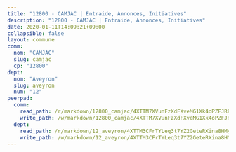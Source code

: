 ```yaml
---
title: "12800 - CAMJAC | Entraide, Annonces, Initiatives"
description: "12800 - CAMJAC | Entraide, Annonces, Initiatives"
date: 2020-01-11T14:09:21+09:00
collapsible: false
layout: commune
comm:
  nom: "CAMJAC"
  slug: camjac
  cp: "12800"
dept:
  nom: "Aveyron"
  slug: aveyron
  num: "12"
peerpad:
  comm:
    read_path: /r/markdown/12800_camjac/4XTTM7XVunFzXdFXveMG1Xk4oPZFJRPscgR4USggtJCKUoUXx
    write_path: /w/markdown/12800_camjac/4XTTM7XVunFzXdFXveMG1Xk4oPZFJRPscgR4USggtJCKUoUXx-K3TgUZpjYubdX6R2ydfiYD2WyHCbQCVCDfnegusDAUikVWEf6Cm8rh5EHt5VqaS6QQjnxzUCB9xaG7NVpC7X2BXrxVp6XxKK6o8UmiFsX79dwBMNWzbY5UgL5z9A2xg1WTNAKJdc
  dept:
    read_path: /r/markdown/12_aveyron/4XTTM3CFrTYLeq3t7YZ2GeteRXina8HMy585xLdATaEm28gJq
    write_path: /w/markdown/12_aveyron/4XTTM3CFrTYLeq3t7YZ2GeteRXina8HMy585xLdATaEm28gJq-K3TgUfu3tdsvnJNzfCjLcQBm4uQ83gag77qnaAo9pjUvbpQyfAVAxJdyULKffeJFVcGHHVraYZNVQhiGBeBUKBFLy2Vr8dapgU6tQCmoJQ6dgnoqRGmK9bSxqhW9VArfxRuTPcgV
---
```


